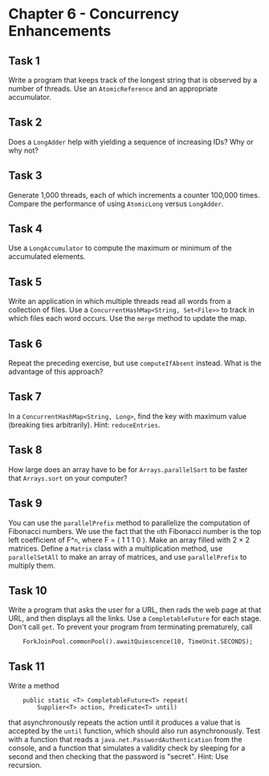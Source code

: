 # Chapter 6 - Concurrency Enhancements

## Task 1
Write a program that keeps track of the longest string that is observed by a number of threads. Use an 
`AtomicReference` and an appropriate accumulator.

## Task 2
Does a `LongAdder` help with yielding a sequence of increasing IDs? Why or why not?

## Task 3
Generate 1,000 threads, each of which increments a counter 100,000 times. Compare the performance of using `AtomicLong` 
versus `LongAdder`.

## Task 4
Use a `LongAccumulator` to compute the maximum or minimum of the accumulated elements.

## Task 5
Write an application in which multiple threads read all words from a collection of files. Use a 
`ConcurrentHashMap<String, Set<File>>` to track in which files each word occurs. Use the `merge` method to update the 
map.

## Task 6
Repeat the preceding exercise, but use `computeIfAbsent` instead. What is the advantage of this approach?

## Task 7
In a `ConcurrentHashMap<String, Long>`, find the key with maximum value (breaking ties arbitrarily). Hint: 
`reduceEntries`.

## Task 8
How large does an array have to be for `Arrays.parallelSort` to be faster that `Arrays.sort` on your computer?

## Task 9
You can use the `parallelPrefix` method to parallelize the computation of Fibonacci numbers. We use the fact that the 
`n`th Fibonacci number is the top left coefficient of F^`n`, where F = ( 1 1 1 0 ). Make an array filled with 2 × 2 
matrices. Define a `Matrix` class with a multiplication method, use `parallelSetAll` to make an array of matrices, and 
use `parallelPrefix` to multiply them.

## Task 10
Write a program that asks the user for a URL, then rads the web page at that URL, and then displays all the links. Use 
a `CompletableFuture` for each stage. Don't call `get`. To prevent your program from terminating prematurely, call
```
    ForkJoinPool.commonPool().awaitQuiescence(10, TimeUnit.SECONDS);
```

## Task 11
Write a method
```
    public static <T> CompletableFuture<T> repeat(
        Supplier<T> action, Predicate<T> until)
```
that asynchronously repeats the action until it produces a value that is accepted by the `until` function, which should 
also run asynchronously. Test with a function that reads a `java.net.PasswordAuthentication` from the console, and a 
function that simulates a validity check by sleeping for a second and then checking that the password is "secret". 
Hint: Use recursion.